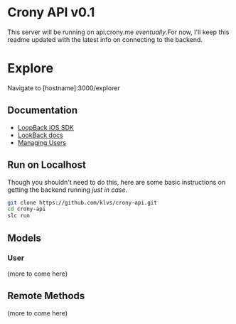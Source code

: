 # Crony API v0.1
This server will be running on api.crony.me *eventually*.For now, I'll keep this readme updated with the latest info on connecting to the backend.

# Explore
Navigate to [hostname]:3000/explorer

## Documentation
* [LoopBack iOS SDK](http://apidocs.strongloop.com/loopback-sdk-ios/)
* [LookBack docs](http://apidocs.strongloop.com/loopback/)
* [Managing Users](http://docs.strongloop.com/display/public/LB/Managing+users)

## Run on Localhost
Though you shouldn't need to do this, here are some basic instructions on getting the backend running *just in case*. 
```bash
git clone https://github.com/klvs/crony-api.git
cd crony-api
slc run
```

## Models
### User
(more to come here)

## Remote Methods
(more to come here)
